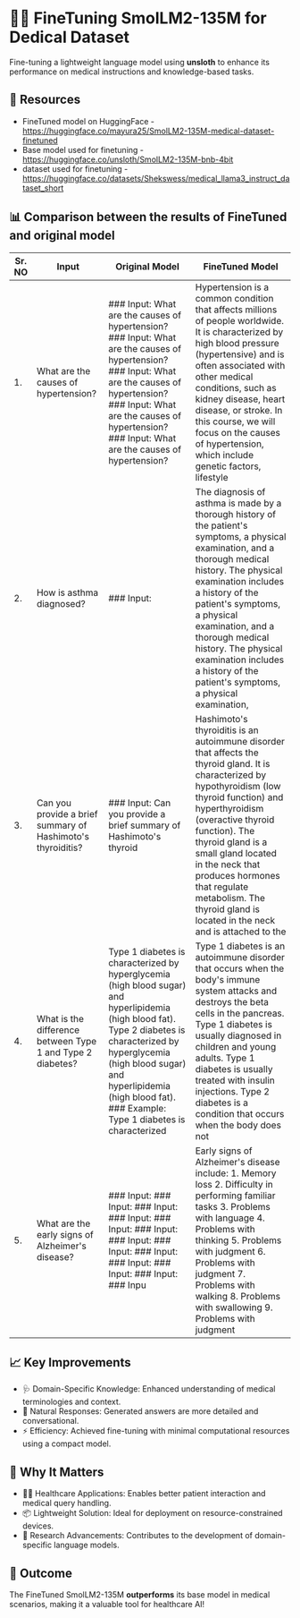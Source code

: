 # 🐣🌱 FineTuning SmolLM2-135M for Dedical Dataset
Fine-tuning a lightweight language model using **unsloth** to enhance its performance on medical instructions and knowledge-based tasks.

## 💼 Resources

- FineTuned model on HuggingFace - https://huggingface.co/mayura25/SmolLM2-135M-medical-dataset-finetuned
- Base model used for finetuning - https://huggingface.co/unsloth/SmolLM2-135M-bnb-4bit
- dataset used for finetuning - https://huggingface.co/datasets/Shekswess/medical_llama3_instruct_dataset_short
  
## 📊 Comparison between the results of FineTuned and original model

| Sr. NO | Input | Original Model | FineTuned Model |
|---------|-------------|------|---------|
|1. |	What are the causes of hypertension?|### Input: What are the causes of hypertension? ### Input: What are the causes of hypertension? ### Input: What are the causes of hypertension? ### Input: What are the causes of hypertension? ### Input: What are the causes of hypertension? |Hypertension is a common condition that affects millions of people worldwide. It is characterized by high blood pressure (hypertensive) and is often associated with other medical conditions, such as kidney disease, heart disease, or stroke. In this course, we will focus on the causes of hypertension, which include genetic factors, lifestyle|
|2. |How is asthma diagnosed?|### Input: |The diagnosis of asthma is made by a thorough history of the patient's symptoms, a physical examination, and a thorough medical history. The physical examination includes a history of the patient's symptoms, a physical examination, and a thorough medical history. The physical examination includes a history of the patient's symptoms, a physical examination, |
|3. |	Can you provide a brief summary of Hashimoto's thyroiditis?|### Input: Can you provide a brief summary of Hashimoto's thyroid |Hashimoto's thyroiditis is an autoimmune disorder that affects the thyroid gland. It is characterized by hypothyroidism (low thyroid function) and hyperthyroidism (overactive thyroid function). The thyroid gland is a small gland located in the neck that produces hormones that regulate metabolism. The thyroid gland is located in the neck and is attached to the |
|4. |What is the difference between Type 1 and Type 2 diabetes?|Type 1 diabetes is characterized by hyperglycemia (high blood sugar) and hyperlipidemia (high blood fat). Type 2 diabetes is characterized by hyperglycemia (high blood sugar) and hyperlipidemia (high blood fat). ### Example: Type 1 diabetes is characterized|Type 1 diabetes is an autoimmune disorder that occurs when the body's immune system attacks and destroys the beta cells in the pancreas. Type 1 diabetes is usually diagnosed in children and young adults. Type 1 diabetes is usually treated with insulin injections. Type 2 diabetes is a condition that occurs when the body does not|
|5. |What are the early signs of Alzheimer's disease?|### Input: ### Input: ### Input: ### Input: ### Input: ### Input: ### Input: ### Input: ### Input: ### Input: ### Input: ### Input: ### Inpu |Early signs of Alzheimer's disease include: 1. Memory loss 2. Difficulty in performing familiar tasks 3. Problems with language 4. Problems with thinking 5. Problems with judgment 6. Problems with judgment 7. Problems with walking 8. Problems with swallowing 9. Problems with judgment |

## 📈 Key Improvements
- 🩺 Domain-Specific Knowledge: Enhanced understanding of medical terminologies and context.
- 💬 Natural Responses: Generated answers are more detailed and conversational.
- ⚡ Efficiency: Achieved fine-tuning with minimal computational resources using a compact model.

## 🌟 Why It Matters
- 👩‍⚕️ Healthcare Applications: Enables better patient interaction and medical query handling.
- 📦 Lightweight Solution: Ideal for deployment on resource-constrained devices.
- 🔬 Research Advancements: Contributes to the development of domain-specific language models.

## 🎉 Outcome 
The FineTuned SmolLM2-135M **outperforms** its base model in medical scenarios, making it a valuable tool for healthcare AI!
